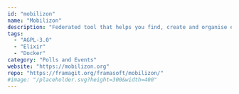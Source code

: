 ```yaml
---
id: "mobilizon"
name: "Mobilizon"
description: "Federated tool that helps you find, create and organise events and groups."
tags:
  - "AGPL-3.0"
  - "Elixir"
  - "Docker"
category: "Polls and Events"
website: "https://mobilizon.org"
repo: "https://framagit.org/framasoft/mobilizon/"
#image: "/placeholder.svg?height=300&width=400"
---
```


